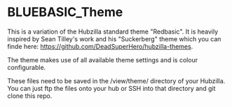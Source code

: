 # BLUEBASIC_Theme

This is a variation of the Hubzilla standard theme "Redbasic". It is heavily inspired by Sean Tilley's work and his "Suckerberg" theme which you can finde here: https://github.com/DeadSuperHero/hubzilla-themes. 

The theme makes use of all available theme settings and is colour configurable.

These files need to be saved in the /view/theme/ directory of your Hubzilla. You can just ftp the files onto your hub or SSH into that directory and git clone this repo.
